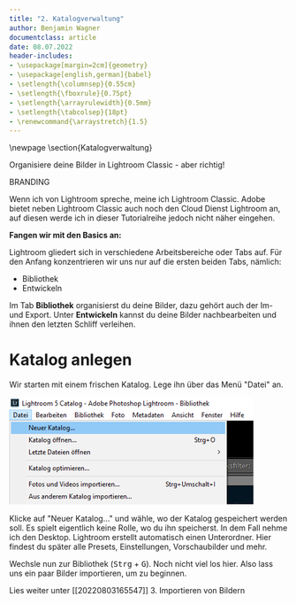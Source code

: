 ```yaml
---
title: "2. Katalogverwaltung"
author: Benjamin Wagner
documentclass: article
date: 08.07.2022
header-includes:
- \usepackage[margin=2cm]{geometry}
- \usepackage[english,german]{babel}
- \setlength{\columnsep}{0.55cm}
- \setlength{\fboxrule}{0.75pt}
- \setlength{\arrayrulewidth}{0.5mm}
- \setlength{\tabcolsep}{18pt}
- \renewcommand{\arraystretch}{1.5}
---
```


\newpage
\section{Katalogverwaltung}

Organisiere deine Bilder in Lightroom Classic -  aber richtig!
    
BRANDING

Wenn ich von Lightroom spreche, meine ich Lightroom Classic. Adobe bietet neben Lightroom Classic auch noch den Cloud Dienst Lightroom an, auf diesen werde ich in dieser Tutorialreihe jedoch nicht näher eingehen.
    
**Fangen wir mit den Basics an:**

Lightroom gliedert sich in verschiedene Arbeitsbereiche oder Tabs auf. Für den Anfang konzentrieren wir uns nur auf die ersten beiden Tabs, nämlich:
    
- Bibliothek
- Entwickeln

Im Tab **Bibliothek** organisierst du deine Bilder, dazu gehört auch der Im- und Export. Unter **Entwickeln** kannst du deine Bilder nachbearbeiten und ihnen den letzten Schliff verleihen.

# Katalog anlegen

Wir starten mit einem frischen Katalog. Lege ihn über das Menü "Datei" an.

![neuen Katalog erstellen](78740d45237d18912376beae13070924.png)

Klicke auf "Neuer Katalog..." und wähle, wo der Katalog gespeichert werden soll. Es spielt eigentlich keine Rolle, wo du ihn speicherst. In dem Fall nehme ich den Desktop. Lightroom erstellt automatisch einen Unterordner. Hier findest du später alle Presets, Einstellungen, Vorschaubilder und mehr.

Wechsle nun zur Bibliothek (<kbd>Strg</kbd> + <kbd>G</kbd>). Noch nicht viel los hier. Also lass uns ein paar Bilder importieren, um zu beginnen.

Lies weiter unter [[20220803165547]] 3. Importieren von Bildern
